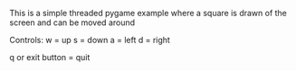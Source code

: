 This is a simple threaded pygame example where a square is drawn of the screen and can be moved around

Controls:
w = up
s = down
a = left
d = right

q or exit button = quit